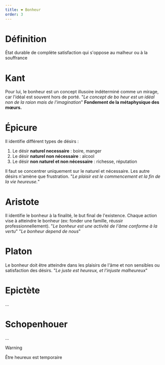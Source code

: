 ```yaml
---
title: ❤️ Bonheur
order: 3
---
```


# Définition
État durable de complète satisfaction qui s'oppose au malheur ou à la souffrance

# Kant
Pour lui, le bonheur est un concept illusoire indéterminé comme un mirage, car l'idéal est souvent hors de porté.
"*Le concept de bo heur est un idéal non de la raion mais de l'imagination*"
**Fondement de la métaphysique des mœurs.**

# Épicure
Il identifie différent types de désirs :
1. Le désir **naturel necessaire** : boire, manger
2. Le désir **naturel non nécessaire** : alcool
3. Le désir **non naturel et non nécessaire** : richesse, réputation

Il faut se concentrer uniquement sur le naturel et nécessaire. Les autre désirs n'amène que frustration. 
"*Le plaisir est le commencement et la fin de la vie heureuse.*"

# Aristote
Il identifie le bonheur à la finalité, le but final de l'existence. Chaque action vise à atteindre le bonheur (ex: fonder une famille, réussir professionnellement). 
"*Le bonheur est une activité de l'âme conforme à la vertu*"
"*Le bonheur depend de nous*"

# Platon
Le bonheur doit être atteindre dans les plaisirs de l'âme et non sensibles ou satisfaction des désirs.
"*Le juste est heureux, et l'injuste malheureux*"

# Epictète
...
# Schopenhouer
...

> [!WARNING]
> Être heureux est temporaire